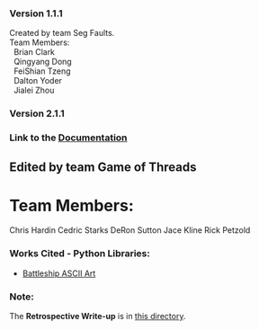 ### Version 1.1.1

Created by team Seg Faults.\
  Team Members:\
   &nbsp; Brian Clark\
   &nbsp; Qingyang Dong\
   &nbsp; FeiShian Tzeng\
   &nbsp; Dalton Yoder\
   &nbsp; Jialei Zhou

### Version 2.1.1

### Link to the [Documentation](http://htmlpreview.github.io/?https://github.com/dsutton1080/GameOfThreadsProject1/blob/master/doc/build/html/index.html)

## Edited by team Game of Threads
 # Team Members:
   Chris Hardin
   Cedric Starks
   DeRon Sutton
   Jace Kline
   Rick Petzold
 
### Works Cited - Python Libraries:
* [Battleship ASCII Art](http://www.patorjk.com/software/taag/#p=display&f=Graffiti&t=Type%20Something%20)

### Note:
The **Retrospective Write-up** is in [this directory](./doc).

